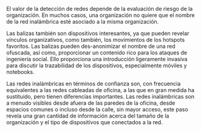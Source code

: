 El valor de la detección de redes depende de la evaluación de riesgo de la organización. En muchos casos, una organización no quiere que el nombre de la red inalámbrica esté asociado a la misma organización.

Las balizas también son dispositivos interesantes, ya que pueden revelar vínculos organizativos, como también, los movimientos de los hotspots favoritos. Las balizas pueden des-anonimizar el nombre de una red ofuscada, así como, proporcionar un contenido rico para los ataques de ingeniería social. Ello proporciona una introducción ligeramente invasiva para discutir la trazabilidad de los dispositivos, especialmente móviles y notebooks.

Las redes inalámbricas en términos de confianza son, con frecuencia equivalentes a las redes cableadas de oficina, a las que en gran medida ha sustituido, pero tienen diferencias importantes. Las redes inalámbricas son a menudo visibles desde afuera de las paredes de la oficina, desde espacios comunes o incluso desde la calle, sin mayor acceso, este paso revela una gran cantidad de información acerca del tamaño de la organización y el tipo de dispositivos que conectados a la red.
